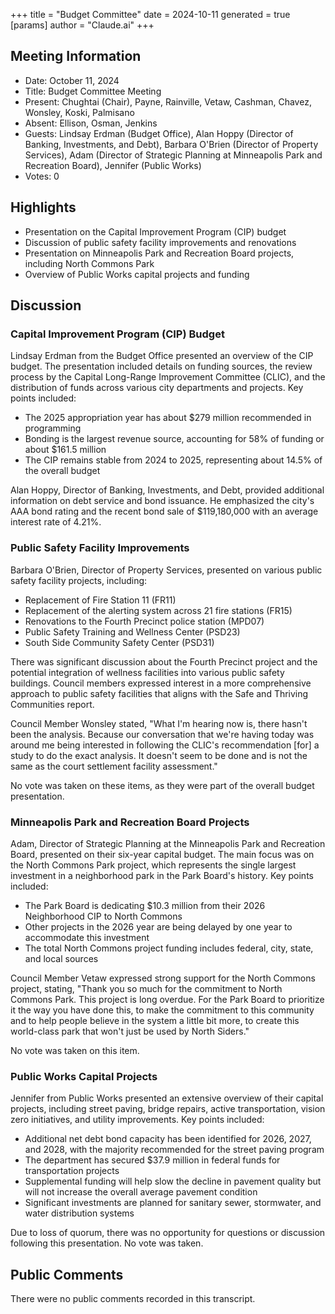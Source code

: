 +++
title = "Budget Committee"
date = 2024-10-11
 generated = true
[params]
  author = "Claude.ai"
+++

## Meeting Information

- Date: October 11, 2024
- Title: Budget Committee Meeting
- Present: Chughtai (Chair), Payne, Rainville, Vetaw, Cashman, Chavez, Wonsley, Koski, Palmisano
- Absent: Ellison, Osman, Jenkins
- Guests: Lindsay Erdman (Budget Office), Alan Hoppy (Director of Banking, Investments, and Debt), Barbara O'Brien (Director of Property Services), Adam (Director of Strategic Planning at Minneapolis Park and Recreation Board), Jennifer (Public Works)
- Votes: 0

## Highlights

- Presentation on the Capital Improvement Program (CIP) budget
- Discussion of public safety facility improvements and renovations
- Presentation on Minneapolis Park and Recreation Board projects, including North Commons Park
- Overview of Public Works capital projects and funding

## Discussion

### Capital Improvement Program (CIP) Budget

Lindsay Erdman from the Budget Office presented an overview of the CIP budget. The presentation included details on funding sources, the review process by the Capital Long-Range Improvement Committee (CLIC), and the distribution of funds across various city departments and projects. Key points included:

- The 2025 appropriation year has about $279 million recommended in programming
- Bonding is the largest revenue source, accounting for 58% of funding or about $161.5 million
- The CIP remains stable from 2024 to 2025, representing about 14.5% of the overall budget

Alan Hoppy, Director of Banking, Investments, and Debt, provided additional information on debt service and bond issuance. He emphasized the city's AAA bond rating and the recent bond sale of $119,180,000 with an average interest rate of 4.21%.

### Public Safety Facility Improvements

Barbara O'Brien, Director of Property Services, presented on various public safety facility projects, including:

- Replacement of Fire Station 11 (FR11)
- Replacement of the alerting system across 21 fire stations (FR15)
- Renovations to the Fourth Precinct police station (MPD07)
- Public Safety Training and Wellness Center (PSD23)
- South Side Community Safety Center (PSD31)

There was significant discussion about the Fourth Precinct project and the potential integration of wellness facilities into various public safety buildings. Council members expressed interest in a more comprehensive approach to public safety facilities that aligns with the Safe and Thriving Communities report.

Council Member Wonsley stated, "What I'm hearing now is, there hasn't been the analysis. Because our conversation that we're having today was around me being interested in following the CLIC's recommendation [for] a study to do the exact analysis. It doesn't seem to be done and is not the same as the court settlement facility assessment."

No vote was taken on these items, as they were part of the overall budget presentation.

### Minneapolis Park and Recreation Board Projects

Adam, Director of Strategic Planning at the Minneapolis Park and Recreation Board, presented on their six-year capital budget. The main focus was on the North Commons Park project, which represents the single largest investment in a neighborhood park in the Park Board's history. Key points included:

- The Park Board is dedicating $10.3 million from their 2026 Neighborhood CIP to North Commons
- Other projects in the 2026 year are being delayed by one year to accommodate this investment
- The total North Commons project funding includes federal, city, state, and local sources

Council Member Vetaw expressed strong support for the North Commons project, stating, "Thank you so much for the commitment to North Commons Park. This project is long overdue. For the Park Board to prioritize it the way you have done this, to make the commitment to this community and to help people believe in the system a little bit more, to create this world-class park that won't just be used by North Siders."

No vote was taken on this item.

### Public Works Capital Projects

Jennifer from Public Works presented an extensive overview of their capital projects, including street paving, bridge repairs, active transportation, vision zero initiatives, and utility improvements. Key points included:

- Additional net debt bond capacity has been identified for 2026, 2027, and 2028, with the majority recommended for the street paving program
- The department has secured $37.9 million in federal funds for transportation projects
- Supplemental funding will help slow the decline in pavement quality but will not increase the overall average pavement condition
- Significant investments are planned for sanitary sewer, stormwater, and water distribution systems

Due to loss of quorum, there was no opportunity for questions or discussion following this presentation. No vote was taken.

## Public Comments

There were no public comments recorded in this transcript.
